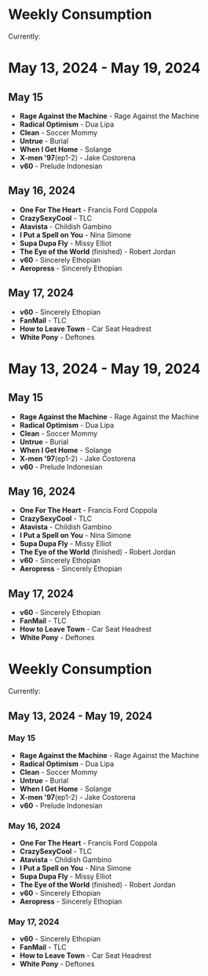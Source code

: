 # Weekly Consumption

Currently:

# May 13, 2024 - May 19, 2024

## May 15

- **Rage Against the Machine** - Rage Against the Machine
- **Radical Optimism** - Dua Lipa
- **Clean** - Soccer Mommy
- **Untrue** - Burial
- **When I Get Home** - Solange
- **X-men '97**(ep1-2) - Jake Costorena
- **v60** - Prelude Indonesian

## May 16, 2024

- **One For The Heart** - Francis Ford Coppola
- **CrazySexyCool** - TLC
- **Atavista** - Childish Gambino
- **I Put a Spell on You** - Nina Simone
- **Supa Dupa Fly** - Missy Elliot
- **The Eye of the World** (finished) - Robert Jordan
- **v60** - Sincerely Ethopian
- **Aeropress** - Sincerely Ethopian

## May 17, 2024

- **v60** - Sincerely Ethopian
- **FanMail** - TLC
- **How to Leave Town** - Car Seat Headrest
- **White Pony** - Deftones
# May 13, 2024 - May 19, 2024

## May 15

- **Rage Against the Machine** - Rage Against the Machine
- **Radical Optimism** - Dua Lipa
- **Clean** - Soccer Mommy
- **Untrue** - Burial
- **When I Get Home** - Solange
- **X-men '97**(ep1-2) - Jake Costorena
- **v60** - Prelude Indonesian

## May 16, 2024

- **One For The Heart** - Francis Ford Coppola
- **CrazySexyCool** - TLC
- **Atavista** - Childish Gambino
- **I Put a Spell on You** - Nina Simone
- **Supa Dupa Fly** - Missy Elliot
- **The Eye of the World** (finished) - Robert Jordan
- **v60** - Sincerely Ethopian
- **Aeropress** - Sincerely Ethopian

## May 17, 2024

- **v60** - Sincerely Ethopian
- **FanMail** - TLC
- **How to Leave Town** - Car Seat Headrest
- **White Pony** - Deftones
# Weekly Consumption

Currently:
## May 13, 2024 - May 19, 2024

### May 15

- **Rage Against the Machine** - Rage Against the Machine
- **Radical Optimism** - Dua Lipa
- **Clean** - Soccer Mommy
- **Untrue** - Burial
- **When I Get Home** - Solange
- **X-men '97**(ep1-2) - Jake Costorena
- **v60** - Prelude Indonesian

### May 16, 2024

- **One For The Heart** - Francis Ford Coppola
- **CrazySexyCool** - TLC
- **Atavista** - Childish Gambino
- **I Put a Spell on You** - Nina Simone
- **Supa Dupa Fly** - Missy Elliot
- **The Eye of the World** (finished) - Robert Jordan
- **v60** - Sincerely Ethopian
- **Aeropress** - Sincerely Ethopian

### May 17, 2024

- **v60** - Sincerely Ethopian
- **FanMail** - TLC
- **How to Leave Town** - Car Seat Headrest
- **White Pony** - Deftones

